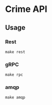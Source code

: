 # Crime API

## Usage
### Rest
```shell
make rest
```
### gRPC
```shell
make rpc
```

### amqp
```shell
make amqp
```